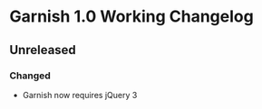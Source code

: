 Garnish 1.0 Working Changelog
=============================

## Unreleased 

### Changed
- Garnish now requires jQuery 3
